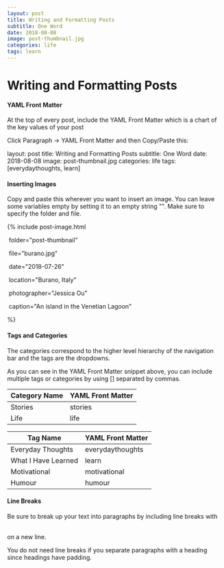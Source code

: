 ```yaml
---
layout: post
title: Writing and Formatting Posts
subtitle: One Word
date: 2018-08-08
image: post-thumbnail.jpg
categories: life
tags: learn
---
```


# Writing and Formatting Posts

#### YAML Front Matter

At the top of every post, include the YAML Front Matter which is a chart of the key values of your post

Click Paragraph -> YAML Front Matter and then Copy/Paste this:

layout: post
title: Writing and Formatting Posts
subtitle: One Word
date: 2018-08-08
image: post-thumbnail.jpg
categories: life
tags: [everydaythoughts, learn]

#### Inserting Images

Copy and paste this wherever you want to insert an image. You can leave some variables empty by setting it to an empty string "". Make sure to specify the folder and file.

{% include post-image.html 

​    folder="post-thumbnail" 

​    file="burano.jpg"

​    date="2018-07-26"

​    location="Burano, Italy"

​    photographer="Jessica Ou"

​    caption="An island in the Venetian Lagoon"

%}

#### Tags and Categories

The categories correspond to the higher level hierarchy of the navigation bar and the tags are the dropdowns.

As you can see in the YAML Front Matter snippet above, you can include multiple tags or categories by using [] separated by commas.

| Category Name | YAML Front Matter |
| ------------- | ----------------- |
| Stories       | stories           |
| Life          | life              |

| Tag Name            | YAML Front Matter |
| ------------------- | ----------------- |
| Everyday Thoughts   | everydaythoughts  |
| What I Have Learned | learn             |
| Motivational        | motivational      |
| Humour              | humour            |

#### Line Breaks

Be sure to break up your text into paragraphs by including line breaks with

 <br/> on a new line.

You do not need line breaks if you separate paragraphs with a heading since headings have padding.


